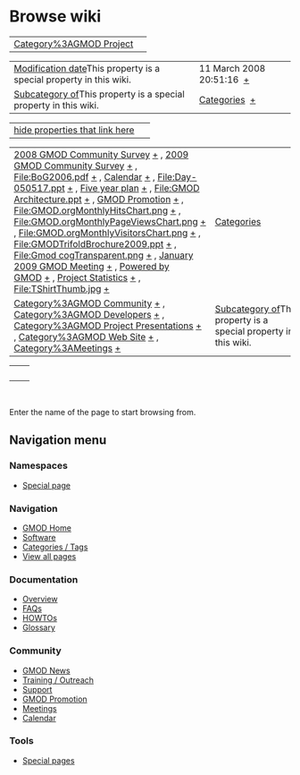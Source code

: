 



<span id="top"></span>




# <span dir="auto">Browse wiki</span>






|  |  |
|----|----|
| [Category%3AGMOD Project](/wiki/Category%3AGMOD_Project "Category%3AGMOD Project") |  |

|  |  |
|----|----|
| <span class="smw-highlighter" data-type="1" state="inline" data-title="Property"><span class="smwbuiltin">[Modification date](/wiki/Property:Modification_date "Property:Modification date")</span><span class="smwttcontent">This property is a special property in this wiki.</span></span> | <span class="smwb-value">11 March 2008 20:51:16  <span class="smwsearch">[+](/wiki/Special%3ASearchByProperty/Modification-20date/11-20March-202008-2020:51:16 "Special%3ASearchByProperty/Modification-20date/11-20March-202008-2020:51:16")</span></span> |
| <span class="smw-highlighter" data-type="1" state="inline" data-title="Property"><span class="smwbuiltin">[Subcategory of](/wiki/Property:Subcategory_of "Property:Subcategory of")</span><span class="smwttcontent">This property is a special property in this wiki.</span></span> | <span class="smwb-value">[Categories](/wiki/Category%3ACategories "Category%3ACategories")  <span class="smwsearch">[+](/wiki/Special%3ASearchByProperty/Subcategory-20of/Categories "Special%3ASearchByProperty/Subcategory-20of/Categories")</span></span> |

<span id="smw_browse_incoming"></span>

|  |  |
|----|----|
| [hide properties that link here](/mediawiki/index.php?title=Special:Browse&offset=0&dir=out&article=Category%3AGMOD+Project)  |  |

|  |  |
|----|----|
| <span class="smwb-ivalue">[2008 GMOD Community Survey](/wiki/2008_GMOD_Community_Survey "2008 GMOD Community Survey") <span class="smwbrowse">[+](/wiki/Special%3ABrowse/2008-20GMOD-20Community-20Survey "Special%3ABrowse/2008-20GMOD-20Community-20Survey")</span></span> , <span class="smwb-ivalue">[2009 GMOD Community Survey](/wiki/2009_GMOD_Community_Survey "2009 GMOD Community Survey") <span class="smwbrowse">[+](/wiki/Special%3ABrowse/2009-20GMOD-20Community-20Survey "Special%3ABrowse/2009-20GMOD-20Community-20Survey")</span></span> , <span class="smwb-ivalue">[File:BoG2006.pdf](/wiki/File:BoG2006.pdf "File:BoG2006.pdf") <span class="smwbrowse">[+](/wiki/Special%3ABrowse/File:BoG2006.pdf "Special%3ABrowse/File:BoG2006.pdf")</span></span> , <span class="smwb-ivalue">[Calendar](/wiki/Calendar "Calendar") <span class="smwbrowse">[+](/wiki/Special%3ABrowse/Calendar "Special%3ABrowse/Calendar")</span></span> , <span class="smwb-ivalue">[File:Day-050517.ppt](/wiki/File:Day-050517.ppt "File:Day-050517.ppt") <span class="smwbrowse">[+](/wiki/Special%3ABrowse/File:Day-2D050517.ppt "Special%3ABrowse/File:Day-2D050517.ppt")</span></span> , <span class="smwb-ivalue">[Five year plan](/wiki/Five_year_plan "Five year plan") <span class="smwbrowse">[+](/wiki/Special%3ABrowse/Five-20year-20plan "Special%3ABrowse/Five-20year-20plan")</span></span> , <span class="smwb-ivalue">[File:GMOD Architecture.ppt](/wiki/File:GMOD_Architecture.ppt "File:GMOD Architecture.ppt") <span class="smwbrowse">[+](/wiki/Special%3ABrowse/File:GMOD-20Architecture.ppt "Special%3ABrowse/File:GMOD-20Architecture.ppt")</span></span> , <span class="smwb-ivalue">[GMOD Promotion](/wiki/GMOD_Promotion "GMOD Promotion") <span class="smwbrowse">[+](/wiki/Special%3ABrowse/GMOD-20Promotion "Special%3ABrowse/GMOD-20Promotion")</span></span> , <span class="smwb-ivalue">[File:GMOD.orgMonthlyHitsChart.png](/wiki/File:GMOD.orgMonthlyHitsChart.png "File:GMOD.orgMonthlyHitsChart.png") <span class="smwbrowse">[+](/wiki/Special%3ABrowse/File:GMOD.orgMonthlyHitsChart.png "Special%3ABrowse/File:GMOD.orgMonthlyHitsChart.png")</span></span> , <span class="smwb-ivalue">[File:GMOD.orgMonthlyPageViewsChart.png](/wiki/File:GMOD.orgMonthlyPageViewsChart.png "File:GMOD.orgMonthlyPageViewsChart.png") <span class="smwbrowse">[+](/wiki/Special%3ABrowse/File:GMOD.orgMonthlyPageViewsChart.png "Special%3ABrowse/File:GMOD.orgMonthlyPageViewsChart.png")</span></span> , <span class="smwb-ivalue">[File:GMOD.orgMonthlyVisitorsChart.png](/wiki/File:GMOD.orgMonthlyVisitorsChart.png "File:GMOD.orgMonthlyVisitorsChart.png") <span class="smwbrowse">[+](/wiki/Special%3ABrowse/File:GMOD.orgMonthlyVisitorsChart.png "Special%3ABrowse/File:GMOD.orgMonthlyVisitorsChart.png")</span></span> , <span class="smwb-ivalue">[File:GMODTrifoldBrochure2009.ppt](/wiki/File:GMODTrifoldBrochure2009.ppt "File:GMODTrifoldBrochure2009.ppt") <span class="smwbrowse">[+](/wiki/Special%3ABrowse/File:GMODTrifoldBrochure2009.ppt "Special%3ABrowse/File:GMODTrifoldBrochure2009.ppt")</span></span> , <span class="smwb-ivalue">[File:Gmod cogTransparent.png](/wiki/File:Gmod_cogTransparent.png "File:Gmod cogTransparent.png") <span class="smwbrowse">[+](/wiki/Special%3ABrowse/File:Gmod-20cogTransparent.png "Special%3ABrowse/File:Gmod-20cogTransparent.png")</span></span> , <span class="smwb-ivalue">[January 2009 GMOD Meeting](/wiki/January_2009_GMOD_Meeting "January 2009 GMOD Meeting") <span class="smwbrowse">[+](/wiki/Special%3ABrowse/January-202009-20GMOD-20Meeting "Special%3ABrowse/January-202009-20GMOD-20Meeting")</span></span> , <span class="smwb-ivalue">[Powered by GMOD](/wiki/Powered_by_GMOD "Powered by GMOD") <span class="smwbrowse">[+](/wiki/Special%3ABrowse/Powered-20by-20GMOD "Special%3ABrowse/Powered-20by-20GMOD")</span></span> , <span class="smwb-ivalue">[Project Statistics](/wiki/Project_Statistics "Project Statistics") <span class="smwbrowse">[+](/wiki/Special%3ABrowse/Project-20Statistics "Special%3ABrowse/Project-20Statistics")</span></span> , <span class="smwb-ivalue">[File:TShirtThumb.jpg](/wiki/File:TShirtThumb.jpg "File:TShirtThumb.jpg") <span class="smwbrowse">[+](/wiki/Special%3ABrowse/File:TShirtThumb.jpg "Special%3ABrowse/File:TShirtThumb.jpg")</span></span> | [Categories](/wiki/Special%3ACategories "Special%3ACategories") |
| <span class="smwb-ivalue">[Category%3AGMOD Community](/wiki/Category%3AGMOD_Community "Category%3AGMOD Community") <span class="smwbrowse">[+](/wiki/Special%3ABrowse/Category%3AGMOD-20Community "Special%3ABrowse/Category%3AGMOD-20Community")</span></span> , <span class="smwb-ivalue">[Category%3AGMOD Developers](/wiki/Category%3AGMOD_Developers "Category%3AGMOD Developers") <span class="smwbrowse">[+](/wiki/Special%3ABrowse/Category%3AGMOD-20Developers "Special%3ABrowse/Category%3AGMOD-20Developers")</span></span> , <span class="smwb-ivalue">[Category%3AGMOD Project Presentations](/wiki/Category%3AGMOD_Project_Presentations "Category%3AGMOD Project Presentations") <span class="smwbrowse">[+](/wiki/Special%3ABrowse/Category%3AGMOD-20Project-20Presentations "Special%3ABrowse/Category%3AGMOD-20Project-20Presentations")</span></span> , <span class="smwb-ivalue">[Category%3AGMOD Web Site](/wiki/Category%3AGMOD_Web_Site "Category%3AGMOD Web Site") <span class="smwbrowse">[+](/wiki/Special%3ABrowse/Category%3AGMOD-20Web-20Site "Special%3ABrowse/Category%3AGMOD-20Web-20Site")</span></span> , <span class="smwb-ivalue">[Category%3AMeetings](/wiki/Category%3AMeetings "Category%3AMeetings") <span class="smwbrowse">[+](/wiki/Special%3ABrowse/Category%3AMeetings "Special%3ABrowse/Category%3AMeetings")</span></span> | <span class="smw-highlighter" data-type="1" state="inline" data-title="Property"><span class="smwbuiltin">[Subcategory of](/wiki/Property:Subcategory_of "Property:Subcategory of")</span><span class="smwttcontent">This property is a special property in this wiki.</span></span> |

|     |     |
|-----|-----|
|     |     |

 

Enter the name of the page to start browsing from.  








## Navigation menu



### Namespaces

- <span id="ca-nstab-special">[Special
  page](/wiki/Special%3ABrowse/Category%3AGMOD_Project "This is a special page, you cannot edit the page itself")</span>






### Navigation



- <span id="n-GMOD-Home">[GMOD Home](/wiki/Main_Page)</span>
- <span id="n-Software">[Software](/wiki/GMOD_Components)</span>
- <span id="n-Categories-.2F-Tags">[Categories /
  Tags](/wiki/Categories)</span>
- <span id="n-View-all-pages">[View all
  pages](/wiki/Special:AllPages)</span>




### Documentation



- <span id="n-Overview">[Overview](/wiki/Overview)</span>
- <span id="n-FAQs">[FAQs](/wiki/Category%3AFAQ)</span>
- <span id="n-HOWTOs">[HOWTOs](/wiki/Category%3AHOWTO)</span>
- <span id="n-Glossary">[Glossary](/wiki/Glossary)</span>




### Community



- <span id="n-GMOD-News">[GMOD News](/wiki/GMOD_News)</span>
- <span id="n-Training-.2F-Outreach">[Training /
  Outreach](/wiki/Training_and_Outreach)</span>
- <span id="n-Support">[Support](/wiki/Support)</span>
- <span id="n-GMOD-Promotion">[GMOD
  Promotion](/wiki/GMOD_Promotion)</span>
- <span id="n-Meetings">[Meetings](/wiki/Meetings)</span>
- <span id="n-Calendar">[Calendar](/wiki/Calendar)</span>




### Tools



- <span id="t-specialpages"><a href="/wiki/Special%3ASpecialPages" accesskey="q"
  title="A list of all special pages [q]">Special pages</a></span>








<!-- -->




